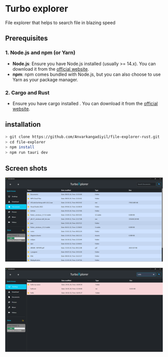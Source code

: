 # Turbo explorer
File explorer that helps to search file in blazing speed

## Prerequisites
### 1. Node.js and npm (or Yarn)

- **Node.js**: Ensure you have Node.js installed (usually >= 14.x). You can download it from the [official website](https://nodejs.org/).
- **npm**: npm comes bundled with Node.js, but you can also choose to use Yarn as your package manager.

### 2. Cargo and Rust

 - Ensure you have cargo installed . You can download it from the [official website](https://www.rust-lang.org/tools/install).

## installation
```sh
> git clone https://github.com/Anvarkangadiyil/file-explorer-rust.git
> cd file-explorer
> npm install
> npm run tauri dev
```
## Screen shots
![image 1](https://github.com/Anvarkangadiyil/file-explorer-rust/blob/main/screenshots/Screenshot%202024-05-09%20200255.png)
<br><br>
![image 2](https://github.com/Anvarkangadiyil/file-explorer-rust/blob/main/screenshots/Screenshot%202024-05-09%20200315.png)
